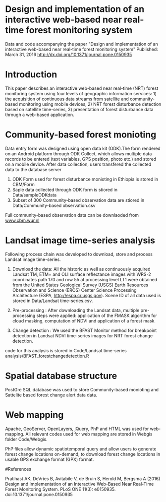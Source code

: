 # Design and implementation of an interactive web-based near real-time forest monitoring system
Data and code accompanying the paper "Design and implementation of an interactive web-based near real-time forest monitoring system" 
Published: March 31, 2016 
http://dx.doi.org/10.1371/journal.pone.0150935 

# Introduction
This paper describes an interactive web-based near real-time (NRT) forest monitoring system using four levels of geographic information services: 1) the acquisition of continuous data streams from satellite and community-based monitoring using mobile devices, 2) NRT forest disturbance detection based on satellite time-series, 3) presentation of forest disturbance data through a web-based
application.

# Community-based forest monioting 
Data entry form was designed using open data kit (ODK).The form rendered on an Android platform through ODK Collect, which allows multiple data records to be entered (text variables, GPS position, photo etc.) and stored on a mobile device. After data collection, users transfered the collected data to the database server

1) ODK Form used for forest disturbance monioting in Ethiopia is stored in CBM/Form 
2) Saple data collected through ODK form is stiored in Data/sampleODKdata 
3) Subset of 300 Community-based observation data are stiored in Data/Community-based observation.csv 

Full community-based observation data can be downlaoded from www.cbm.wur.nl  


# Landsat image time-series analysis

Following process chain was developed to download, store and process Landsat image time-series. 

1) Download the data: All the historic as well as continuously acquired Landsat TM, ETM+ and OLI surface reflectance images with WRS-2 coordinates path 170 and row 55 at processing level LT1 were obtained from the United States Geological Survey (USGS) Earth Resources Observation and Science (EROS) Center Science Processing Architecture (ESPA, http://espa.cr.usgs.gov).
Scene ID of all data used is stored in Data/Landsat time-series.csv. 

2) Pre-processing : After downloading the Landsat data, multiple pre-processing steps were applied: application of the FMASK algorithm for cloud masking, computation of NDVI and application of a forest mask. 

3) Change detection : We used the BFAST Monitor method for breakpoint detection in Landsat NDVI time-series images for NRT forest change detection. 

code for this analysis is stored in Code/Landsat time-series analysis/BFAST_forestchangedetection.R   


# Spatial database structure
PostGre SQL database was used to store Community-based monioting and Sattelite based forest change alert data data. 


# Web mapping 

Apache, GeoServer, OpenLayers, jQuery, PhP and HTML was used for web-mapping. 
All relevant codes used for web mapping are stored in Webgis folder Code/Webgis. 

PhP files allow  dynamic spatiotemporal query and allow users to generate forest change locations on-demand, to download forest change locations in usable GPS exchange format (GPX) format. 

#References

Pratihast AK, DeVries B, Avitabile V, de Bruin S, Herold M, Bergsma A (2016) Design and Implementation of an Interactive Web-Based Near Real-Time Forest Monitoring System. PLoS ONE 11(3): e0150935. doi:10.1371/journal.pone.0150935 


